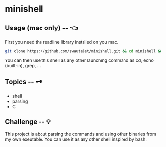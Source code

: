 # minishell

## Usage (mac only) -- 👈

First you need the readline library installed on you mac.

```bash
git clone https://github.com/swautelet/minishell.git && cd minishell && make && ./minishell
```
You can then use this shell as any other launching command as cd, echo (built-in), grep, ...

## Topics -- 🗝
- shell
- parsing 
- C

## Challenge -- 💡

This project is about parsing the commands and using other binaries from my own exeutable. You can use it as any other shell inspired by bash.
